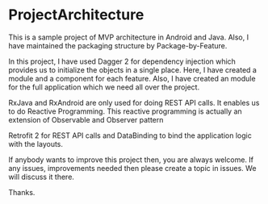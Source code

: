 # ProjectArchitecture

This is a sample project of MVP architecture in Android and Java. Also, I have maintained the packaging structure by Package-by-Feature. 

In this project, I have used Dagger 2 for dependency injection which provides us to initialize the objects in a single place. Here, I have created a module and a component for each feature. Also, I have created an module for the full application which we need all over the project.

RxJava and RxAndroid are only used for doing REST API calls. It enables us to do Reactive Programming. This reactive programming is actually an extension of Observable and Observer pattern

Retrofit 2 for REST API calls and DataBinding to bind the application logic with the layouts.

If anybody wants to improve this project then, you are always welcome. If any issues, improvements needed then please create a topic in issues. We will discuss it there.

Thanks.
